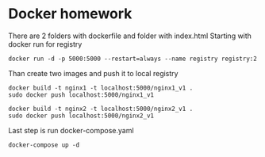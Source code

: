 # Docker homework
There are 2 folders with dockerfile and folder with index.html
Starting with docker run for registry

    docker run -d -p 5000:5000 --restart=always --name registry registry:2
  
Than create two images and push it to local registry

    docker build -t nginx1 -t localhost:5000/nginx1_v1 .
    sudo docker push localhost:5000/nginx1_v1

    docker build -t nginx2 -t localhost:5000/nginx2_v1 .
    sudo docker push localhost:5000/nginx2_v1

Last step is run docker-compose.yaml

    docker-compose up -d
